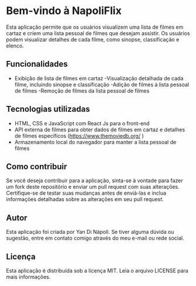# Bem-vindo à NapoliFlix

Esta aplicação permite que os usuários visualizem uma lista de filmes em cartaz e criem uma lista pessoal de filmes que desejam assistir. Os usuários podem visualizar detalhes de cada filme, como sinopse, classificação e elenco.

## Funcionalidades

- Exibição de lista de filmes em cartaz
-Visualização detalhada de cada filme, incluindo sinopse e classificação
-Adição de filmes à lista pessoal de filmes
-Remoção de filmes da lista pessoal de filmes


## Tecnologias utilizadas

- HTML, CSS e JavaScript com React Js para o front-end
- API externa de filmes para obter dados de filmes em cartaz e detalhes de filmes específicos (https://www.themoviedb.org/ )
- Armazenamento local do navegador para manter a lista pessoal de filmes

## Como contribuir

Se você deseja contribuir para a aplicação, sinta-se à vontade para fazer um fork deste repositório e enviar um pull request com suas alterações. Certifique-se de testar suas mudanças antes de enviá-las e inclua informações detalhadas sobre as alterações em seu pull request.

## Autor

Esta aplicação foi criada por Yan Di Nápoli. Se tiver alguma dúvida ou sugestão, entre em contato comigo através do meu e-mail ou rede social.

## Licença

Esta aplicação é distribuída sob a licença MIT. Leia o arquivo LICENSE para mais informações.
